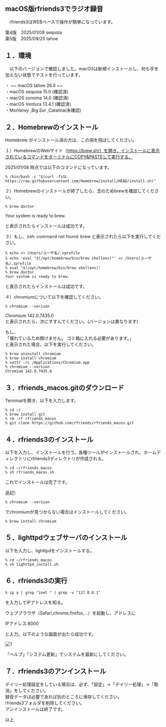 ## macOS版rfriends3でラジオ録音   
  
　rfriends3はWEBベースで操作が簡単になっています。  
  
第4版　2025/01/08 sequoia  
第5版　2025/09/25 tahoe 
  
## １．環境  
  
　以下のバージョンで確認しました。macOSは新規インストールし、何も手を加えない状態でテストを行っています。  
  
・ ~~ macOS tahoe 26.0 ~~  
・macOS sequoia 15.0 (確認済)  
・macOS sonoma 14.0 (確認済)  
・macOS Ventura 13.4.1  (確認済)  
・Monterey ,Big Sur ,Catalina(未確認)  
  
## ２．Homebrewのインストール  
  
Homebrew がインストール済の方は、この項を飛ばしてください。  
  
１）HomebrewのWebサイト（https://brew.sh/）を開き、インストールに表示されているコマンドをターミナルにCOPY&PASTEして実行する。  
  
2025/01/08 時点では以下のコマンドになっています。  
```  
% /bin/bash -c "$(curl -fsSL https://raw.githubusercontent.com/Homebrew/install/HEAD/install.sh)"  
```   
２）Homebrewのインストールが終了したら、念のためbrewを確認してください。  
```  
% brew doctor  
```  
Your system is ready to brew.  
  
と表示されたらインストールは成功です。  
  
３）もし、zsh: command not found: brew と表示されたら以下を実行してください。  
  
```  
% echo >> /Users/ユーザ名/.zprofile  
% echo 'eval "$(/opt/homebrew/bin/brew shellenv)"' >> /Users/ユーザ名/.zprofile  
% eval "$(/opt/homebrew/bin/brew shellenv)"  
% brew doctor  
Your system is ready to brew.  
```  
と表示されたらインストールは成功です。  
  
４）chromiumについて以下を確認してください。  
  
```
% chromium --verison
```
Chromium 142.0.7435.0   
と表示されたら、次にすすんでください。(バージョンは異なります)  

もし、  
「壊れているため開けません。 ゴミ箱に入れる必要があります。」  
と表示された場合、以下を実行してください。  
  
```  
% brew uninstall chromium
% brew install chromium 
% xattr -rc /Applications/Chromium.app
% chromium --version                 
Chromium 142.0.7435.0 
```   
  
## ３．rfriends_macos.gitのダウンロード  
  
Terminalを開き、以下を入力します。  
```  
% cd ~/  
% brew install git  
% rm -rf rfriends_macos  
% git clone https://github.com/rfriends/rfriends_macos.git  
```  
## ４．rfriends3のインストール  
  
以下を入力し、インストールを行う。各種ツールがインストールされ、ホームディレクトリにrfriends3ディレクトリが作成される。  
```  
% cd ~/rfriends_macos  
% sh rfriends_macos.sh  
```  
  
これでインストールは完了です。  
  
追記）  
```  
% chromium --version  
```  
でchromiumが見つからない場合はインストールしてください。  
```  
% brew install chromium  
```  
  
## ５．lighttpdウェブサーバのインストール  
  
以下を入力し、lighttpdをインストールする。  
```  
% cd ~/rfriends_macos  
% sh lighttpd_install.sh  
```  
## ６．rfriends3の実行  
```  
% ip a | grep "inet " | grep -v "127.0.0.1"  
```  
を入力してIPアドレスを知る。  
  
ウェブブラウザ（Safari,chrome,firefox,...）を起動し、アドレスに  
  
IPアドレス:8000  
  
と入力。以下のような画面が出たら成功です。  
  
![1](https://github.com/user-attachments/assets/a4ff3cfb-98b5-48e5-97d2-4d3525e6b4e9)  
   
「ヘルプ」「システム更新」でシステムを最新にしてください。  
  
## ７．rfriends3のアンインストール  
  
 デイリー処理設定をしている場合は、必ず、「設定」->「デイリー処理」->「取消」をしてください。  
 録音データは必要であれば別のところに保存してください。  
 rfriends3フォルダを削除してください。  
 アンインストールは終了です。  
  
以上  

